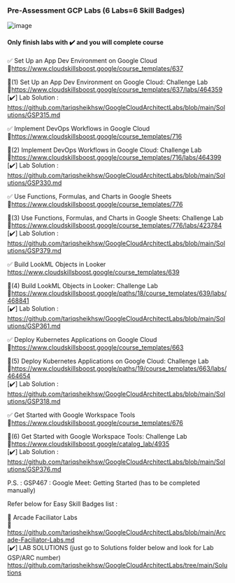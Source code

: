 ### Pre-Assessment GCP Labs (6 Labs=6 Skill Badges)

![image](https://github.com/tariqsheikhsw/GoogleCloudArchitectLabs/assets/54164634/0787acc1-2834-4a45-871b-b508cd168718)

#### Only finish labs with ✔️ and you will complete course

✅ Set Up an App Dev Environment on Google Cloud    
🔗https://www.cloudskillsboost.google/course_templates/637

🔘(1) Set Up an App Dev Environment on Google Cloud: Challenge Lab  
🔗https://www.cloudskillsboost.google/course_templates/637/labs/464359    
[✔️] Lab Solution : https://github.com/tariqsheikhsw/GoogleCloudArchitectLabs/blob/main/Solutions/GSP315.md

✅ Implement DevOps Workflows in Google Cloud    
🔗https://www.cloudskillsboost.google/course_templates/716

🔘(2) Implement DevOps Workflows in Google Cloud: Challenge Lab   
🔗https://www.cloudskillsboost.google/course_templates/716/labs/464399  
[✔️] Lab Solution : https://github.com/tariqsheikhsw/GoogleCloudArchitectLabs/blob/main/Solutions/GSP330.md  

✅ Use Functions, Formulas, and Charts in Google Sheets  
🔗https://www.cloudskillsboost.google/course_templates/776

🔘(3) Use Functions, Formulas, and Charts in Google Sheets: Challenge Lab   
🔗https://www.cloudskillsboost.google/course_templates/776/labs/423784  
[✔️] Lab Solution : https://github.com/tariqsheikhsw/GoogleCloudArchitectLabs/blob/main/Solutions/GSP379.md  

✅ Build LookML Objects in Looker  
https://www.cloudskillsboost.google/course_templates/639

🔘(4) Build LookML Objects in Looker: Challenge Lab   
🔗https://www.cloudskillsboost.google/paths/18/course_templates/639/labs/468841  
[✔️] Lab Solution : https://github.com/tariqsheikhsw/GoogleCloudArchitectLabs/blob/main/Solutions/GSP361.md  

✅ Deploy Kubernetes Applications on Google Cloud  
🔗https://www.cloudskillsboost.google/course_templates/663

🔘(5) Deploy Kubernetes Applications on Google Cloud: Challenge Lab   
🔗https://www.cloudskillsboost.google/paths/19/course_templates/663/labs/464654  
[✔️] Lab Solution : https://github.com/tariqsheikhsw/GoogleCloudArchitectLabs/blob/main/Solutions/GSP318.md  

✅ Get Started with Google Workspace Tools  
🔗https://www.cloudskillsboost.google/course_templates/676

🔘(6) Get Started with Google Workspace Tools: Challenge Lab  
🔗https://www.cloudskillsboost.google/catalog_lab/4935  
[✔️] Lab Solution : https://github.com/tariqsheikhsw/GoogleCloudArchitectLabs/blob/main/Solutions/GSP376.md  

P.S. :  GSP467 : Google Meet: Getting Started (has to be completed manually)  

Refer below for Easy Skill Badges list : 

🔘 Arcade Faciliator Labs     
🔗 https://github.com/tariqsheikhsw/GoogleCloudArchitectLabs/blob/main/Arcade-Faciliator-Labs.md   
[✔️] LAB SOLUTIONS (just go to Solutions folder below and look for Lab GSP/ARC number)    
https://github.com/tariqsheikhsw/GoogleCloudArchitectLabs/tree/main/Solutions
